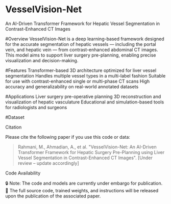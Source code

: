 # VesselVision-Net
An AI-Driven Transformer Framework for Hepatic Vessel Segmentation in Contrast-Enhanced CT Images

#Overview
VesselVision-Net is a deep learning-based framework designed for the accurate segmentation of hepatic vessels — including the portal vein, and hepatic vein — from contrast-enhanced abdominal CT images. This model aims to support liver surgery pre-planning, enabling precise visualization and decision-making.

#Features
Transformer-based 3D architecture optimized for liver vessel segmentation
Handles multiple vessel types in a multi-label fashion
Suitable for use with contrast-enhanced single or multi-phase CT scans
High accuracy and generalizability on real-world annotated datasets

#Applications
Liver surgery pre-operative planning
3D reconstruction and visualization of hepatic vasculature
Educational and simulation-based tools for radiologists and surgeons

#Dataset


Citation

Please cite the following paper if you use this code or data:

> Rahmani, M., Ahmadian, A., et al. "VesselVision-Net: An AI-Driven Transformer Framework for Hepatic Surgery Pre-Planning using Liver Vessel Segmentation in Contrast-Enhanced CT Images". [Under review – update accordingly]

Code Availability

🔒 Note: The code and models are currently under embargo for publication.
📢 The full source code, trained weights, and instructions will be released upon the publication of the associated paper.

